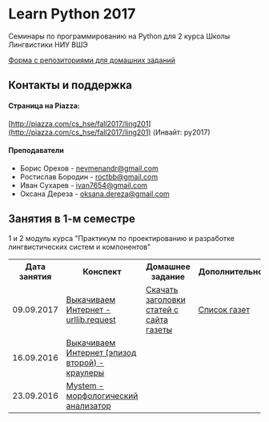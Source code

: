 # Learn Python 2017
Семинары по программированию на Python для 2 курса Школы Лингвистики НИУ ВШЭ 

[Форма с репозиториями для домашних заданий](https://docs.google.com/forms/d/e/1FAIpQLSc4ZsSlq-6Tsij_oKjcr4ZeWhfjhfp660OFIe3fyBBUMLGFvQ/viewform)

## Контакты и поддержка

#### Страница на Piazza:

[http://piazza.com/cs_hse/fall2017/ling201](http://piazza.com/cs_hse/fall2017/ling201) (Инвайт: py2017)

#### Преподаватели

 - Борис Орехов - nevmenandr@gmail.com 
 - Ростислав Бородин - roctbb@gmail.com
 - Иван Сухарев - ivan7654@gmail.com
 - Оксана Дереза - oksana.dereza@gmail.com

## Занятия в 1-м семестре

1 и 2 модуль курса "Практикум по проектированию и разработке лингвистических систем и компонентов"

<table>
  <tr>
    <th>Дата занятия</th>
    <th>Конспект</th>
    <th>Домашнее задание</th>
    <th>Дополнительное</th>
  </tr>
  <tr>
    <td>09.09.2017</td>
    <td><a href="https://github.com/ancatmara/learnpython2017/blob/master/%D0%A1%D0%B5%D0%BC%D0%B8%D0%BD%D0%B0%D1%80%D1%8B/1%20Urllib.ipynb">Выкачиваем Интернет - urllib.request</a></td>
    <td><a href="https://github.com/ancatmara/learnpython2017/blob/master/%D0%94%D0%BE%D0%BC%D0%B0%D1%88%D0%BD%D0%B8%D0%B5%20%D0%B7%D0%B0%D0%B4%D0%B0%D0%BD%D0%B8%D1%8F/1%20%D0%94%D0%97%20-%20%D1%81%D0%BA%D0%B0%D1%87%D0%B0%D1%82%D1%8C%20%D0%B7%D0%B0%D0%B3%D0%BE%D0%BB%D0%BE%D0%B2%D0%BA%D0%B8.md">Скачать заголовки статей с сайта газеты</a></td>
    <td><a href="https://docs.google.com/spreadsheets/d/1ZiuBJVfFpEal6WEnV9q83vUp7FdTl1KImYjRK5vKmmk/edit?usp=sharing">Список газет</a></td>
  </tr>
  <tr>
    <td>16.09.2016</td>
    <td><a href="https://github.com/ancatmara/learnpython2017/blob/master/%D0%A1%D0%B5%D0%BC%D0%B8%D0%BD%D0%B0%D1%80%D1%8B/2%20%D0%A1%D0%B5%D0%BC%D0%B8%D0%BD%D0%B0%D1%80%20-%20%D0%BA%D1%80%D0%B0%D1%83%D0%BB%D0%B5%D1%80%D1%8B.ipynb">Выкачиваем Интернет (эпизод второй) - краулеры</a></td>
    <td> </td>
    <td> </td>
  </tr><tr>
    <td>23.09.2016</td>
    <td><a href="https://github.com/ancatmara/learnpython2017/blob/master/%D0%A1%D0%B5%D0%BC%D0%B8%D0%BD%D0%B0%D1%80%D1%8B/3%20%D0%A1%D0%B5%D0%BC%D0%B8%D0%BD%D0%B0%D1%80%20-%20Mystem.md">Mystem - морфологический анализатор</a></td>
    <td> </td>
    <td> </td>
  </tr>
</table>
